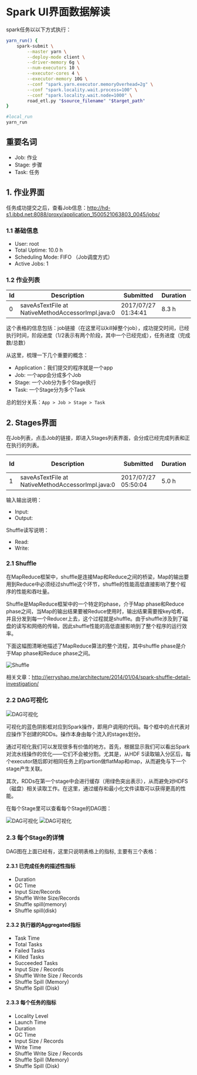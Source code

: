 # Spark UI界面数据解读
spark任务以以下方式执行：

```sh
yarn_run() {
    spark-submit \
        --master yarn \
        --deploy-mode client \
        --driver-memory 6g \
        --num-executors 10 \
        --executor-cores 4 \
        --executor-memory 10G \
        --conf "spark.yarn.executor.memoryOverhead=2g" \
        --conf "spark.locality.wait.process=100" \
        --conf "spark.locality.wait.node=1000" \
        road_etl.py "$source_filename" "$target_path"
}

#local_run
yarn_run
```

## 重要名词

- Job: 作业
- Stage: 步骤
- Task: 任务

## 1. 作业界面
任务成功提交之后，查看Job信息：http://hd-s1.ibbd.net:8088/proxy/application_1500521063803_0045/jobs/

### 1.1 基础信息

- User: root
- Total Uptime: 10.0 h
- Scheduling Mode: FIFO  （Job调度方式）
- Active Jobs: 1

### 1.2 作业列表

Id  | Description                                       | Submitted           | Duration | Stages | Tasks
--- | ------                                            | --------            | -------  | ----   | -----
0   | saveAsTextFile at NativeMethodAccessorImpl.java:0 | 2017/07/27 01:34:41 | 8.3 h    | 1/2    | 8644/10816


这个表格的信息包括：job链接（在这里可以kill掉整个job），成功提交时间，已经执行时间，阶段进度（1/2表示有两个阶段，其中一个已经完成），任务进度（完成数/总数）

从这里，梳理一下几个重要的概念：

- Application：我们提交的程序就是一个app
- Job: 一个app会分成多个Job
- Stage: 一个Job分为多个Stage执行
- Task: 一个Stage分为多个Task

总的划分关系：`App > Job > Stage > Task`

## 2. Stages界面
在Job列表，点击Job的链接，即进入Stages列表界面，会分成已经完成列表和正在执行的列表。

Id | Description                                       | Submitted           | Duration | Tasks     | Input | Output | Shuffle Read | Shuffle Write
-- | -------                                           | -------             | -----    | ---       | ---   | ---    | ---          | -----
1  | saveAsTextFile at NativeMethodAccessorImpl.java:0 | 2017/07/27 05:50:04 | 5.0 h    | 4018/5408 |       | 5.7 GB | 341.1 GB     |

输入输出说明：

- Input:
- Output:

Shuffle读写说明：

- Read:
- Write:

### 2.1 Shuffle
在MapReduce框架中，shuffle是连接Map和Reduce之间的桥梁，Map的输出要用到Reduce中必须经过shuffle这个环节，shuffle的性能高低直接影响了整个程序的性能和吞吐量。

Shuffle是MapReduce框架中的一个特定的phase，介于Map phase和Reduce phase之间，当Map的输出结果要被Reduce使用时，输出结果需要按key哈希，并且分发到每一个Reducer上去，这个过程就是shuffle。由于shuffle涉及到了磁盘的读写和网络的传输，因此shuffle性能的高低直接影响到了整个程序的运行效率。

下面这幅图清晰地描述了MapReduce算法的整个流程，其中shuffle phase是介于Map phase和Reduce phase之间。

![Shuffle](/_img/spark/mapreduce-process-shuffle.jpg)

相关文章：http://jerryshao.me/architecture/2014/01/04/spark-shuffle-detail-investigation/

### 2.2 DAG可视化

![DAG可视化](/_img/spark/spark-job-stages.jpg)

可视化的蓝色阴影框对应到Spark操作，即用户调用的代码。每个框中的点代表对应操作下创建的RDDs。操作本身由每个流入的stages划分。

通过可视化我们可以发现很多有价值的地方。首先，根据显示我们可以看出Spark对流水线操作的优化——它们不会被分割。尤其是，从HDF S读取输入分区后，每个executor随后即对相同任务上的partion做flatMap和map，从而避免与下一个stage产生关联。

其次，RDDs在第一个stage中会进行缓存（用绿色突出表示），从而避免对HDFS（磁盘）相关读取工作。在这里，通过缓存和最小化文件读取可以获得更高的性能。

在每个Stage里可以查看每个Stage的DAG图：

![DAG可视化](/_img/spark/spark-stage0-dag.jpg)
![DAG可视化](/_img/spark/spark-stage1-dag.jpg)

### 2.3 每个Stage的详情
DAG图在上面已经有，这里只说明表格上的指标, 主要有三个表格：

#### 2.3.1 已完成任务的描述性指标

- Duration
- GC Time
- Input Size/Records
- Shuffle Write Size/Records
- Shuffle spill(memory)
- Shuffle spill(disk)

#### 2.3.2 执行器的Aggregated指标

- Task Time   
- Total Tasks 
- Failed Tasks    
- Killed Tasks    
- Succeeded Tasks 
- Input Size / Records    
- Shuffle Write Size / Records    
- Shuffle Spill (Memory)  
- Shuffle Spill (Disk)

#### 2.3.3 每个任务的指标


- Locality Level
- Launch Time
- Duration
- GC Time
- Input Size / Records
- Write Time
- Shuffle Write Size / Records
- Shuffle Spill (Memory)
- Shuffle Spill (Disk)





